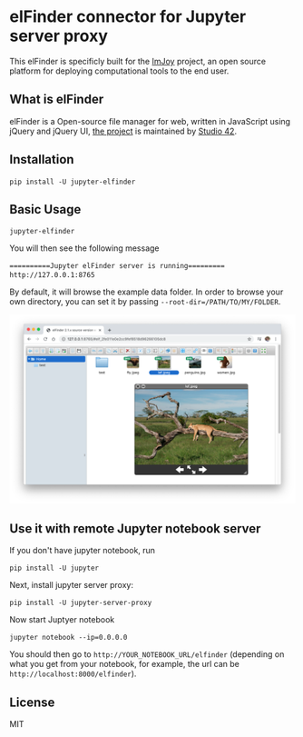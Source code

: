 # elFinder connector for Jupyter server proxy

This elFinder is specificly built for the [ImJoy](https://imjoy.io) project, an open source platform for deploying computational tools to the end user.

## What is elFinder
elFinder is a Open-source file manager for web, written in JavaScript using jQuery and jQuery UI, [the project](https://github.com/Studio-42/elfinder) is maintained by [Studio 42](https://github.com/Studio-42).

## Installation

```
pip install -U jupyter-elfinder
```

## Basic Usage
```
jupyter-elfinder
```

You will then see the following message
```
==========Jupyter elFinder server is running=========
http://127.0.0.1:8765
```

By default, it will browse the example data folder. In order to browse your own directory, you can set it by passing `--root-dir=/PATH/TO/MY/FOLDER`.

![jupyter-elfinder-screenshot](example-data/jupyter-elfinder-screenshot.png)


## Use it with remote Jupyter notebook server

If you don't have jupyter notebook, run 
```
pip install -U jupyter
```

Next, install jupyter server proxy:
```
pip install -U jupyter-server-proxy
```

Now start Juptyer notebook
```
jupyter notebook --ip=0.0.0.0
```

You should then go to `http://YOUR_NOTEBOOK_URL/elfinder` (depending on what you get from your notebook, for example, the url can be `http://localhost:8000/elfinder`).


## License

MIT
